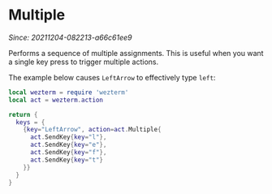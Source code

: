 # Multiple

*Since: 20211204-082213-a66c61ee9*

Performs a sequence of multiple assignments.  This is useful when you
want a single key press to trigger multiple actions.

The example below causes `LeftArrow` to effectively type `left`:

```lua
local wezterm = require 'wezterm'
local act = wezterm.action

return {
  keys = {
    {key="LeftArrow", action=act.Multiple{
      act.SendKey{key="l"},
      act.SendKey{key="e"},
      act.SendKey{key="f"},
      act.SendKey{key="t"}
    }}
  }
}
```
